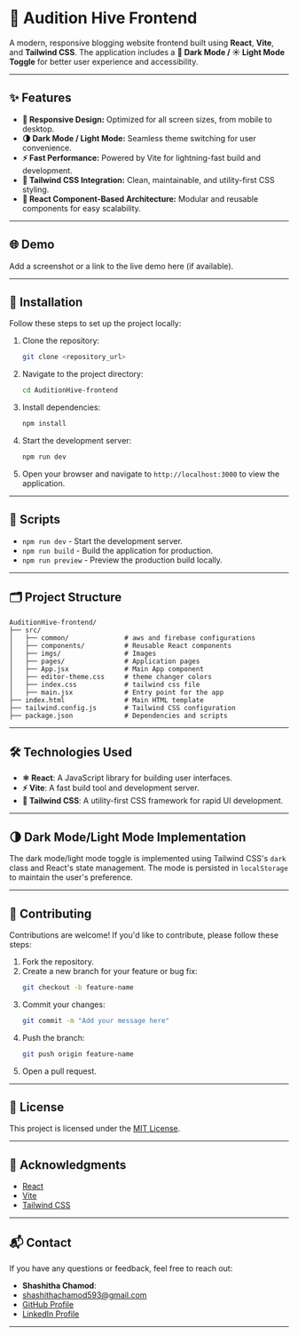 # 🌟 Audition Hive Frontend

A modern, responsive blogging website frontend built using **React**, **Vite**, and **Tailwind CSS**. The application includes a **🌙 Dark Mode / ☀️ Light Mode Toggle** for better user experience and accessibility.

---

## ✨ Features

- **📱 Responsive Design:** Optimized for all screen sizes, from mobile to desktop.
- **🌗 Dark Mode / Light Mode:** Seamless theme switching for user convenience.
- **⚡ Fast Performance:** Powered by Vite for lightning-fast build and development.
- **🎨 Tailwind CSS Integration:** Clean, maintainable, and utility-first CSS styling.
- **🧩 React Component-Based Architecture:** Modular and reusable components for easy scalability.

---

## 🌐 Demo

Add a screenshot or a link to the live demo here (if available).

---

## 🚀 Installation

Follow these steps to set up the project locally:

1. Clone the repository:
   ```bash
   git clone <repository_url>
   ```

2. Navigate to the project directory:
   ```bash
   cd AuditionHive-frontend
   ```

3. Install dependencies:
   ```bash
   npm install
   ```

4. Start the development server:
   ```bash
   npm run dev
   ```

5. Open your browser and navigate to `http://localhost:3000` to view the application.

---

## 📜 Scripts

- `npm run dev` - Start the development server.
- `npm run build` - Build the application for production.
- `npm run preview` - Preview the production build locally.

---

## 🗂️ Project Structure

```
AuditionHive-frontend/
├── src/
│   ├── common/              # aws and firebase configurations
│   ├── components/          # Reusable React components
│   ├── imgs/                # Images
│   ├── pages/               # Application pages
│   ├── App.jsx              # Main App component
│   ├── editor-theme.css     # theme changer colors
│   ├── index.css            # tailwind css file
│   ├── main.jsx             # Entry point for the app
├── index.html               # Main HTML template
├── tailwind.config.js       # Tailwind CSS configuration
├── package.json             # Dependencies and scripts
```

---

## 🛠️ Technologies Used

- **⚛️ React**: A JavaScript library for building user interfaces.
- **⚡ Vite**: A fast build tool and development server.
- **🎨 Tailwind CSS**: A utility-first CSS framework for rapid UI development.

---

## 🌗 Dark Mode/Light Mode Implementation

The dark mode/light mode toggle is implemented using Tailwind CSS's `dark` class and React's state management. The mode is persisted in `localStorage` to maintain the user's preference.

---

## 🤝 Contributing

Contributions are welcome! If you'd like to contribute, please follow these steps:

1. Fork the repository.
2. Create a new branch for your feature or bug fix:
   ```bash
   git checkout -b feature-name
   ```
3. Commit your changes:
   ```bash
   git commit -m "Add your message here"
   ```
4. Push the branch:
   ```bash
   git push origin feature-name
   ```
5. Open a pull request.

---

## 📄 License

This project is licensed under the [MIT License](LICENSE).

---

## 🙏 Acknowledgments

- [React](https://reactjs.org/)
- [Vite](https://vitejs.dev/)
- [Tailwind CSS](https://tailwindcss.com/)

---

## 📬 Contact

If you have any questions or feedback, feel free to reach out:

- **Shashitha Chamod**:
- [shashithachamod593@gmail.com](shashithachamod593@gmail.com)
- [GitHub Profile](https://github.com/MrWho593)
- [LinkedIn Profile](www.linkedin.com/in/shashitha-chamod-338556297)

---
